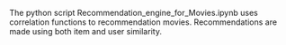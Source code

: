 The python script Recommendation_engine_for_Movies.ipynb uses correlation functions to recommendation movies. Recommendations are made using both item and user similarity.
